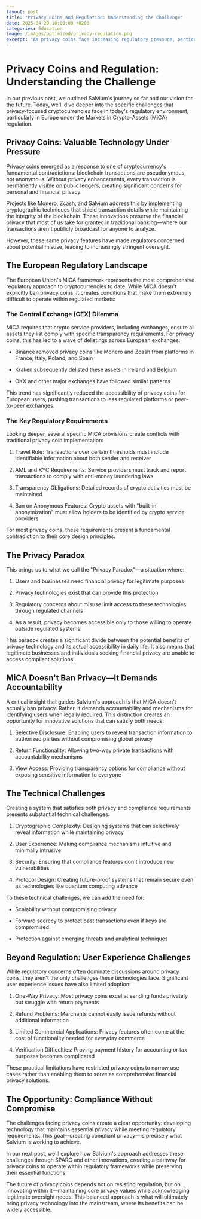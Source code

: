 ```yaml
---
layout: post
title: "Privacy Coins and Regulation: Understanding the Challenge"
date: 2025-04-29 10:00:00 +0200
categories: Education
image: /images/optimized/privacy-regulation.png
excerpt: "As privacy coins face increasing regulatory pressure, particularly under MiCA, we explore the challenges and opportunities in creating compliant privacy solutions."
---
```



# Privacy Coins and Regulation: Understanding the Challenge

In our previous post, we outlined Salvium's journey so far and our vision for the future. Today, we'll dive deeper into the specific challenges that privacy-focused cryptocurrencies face in today's regulatory environment, particularly in Europe under the Markets in Crypto-Assets (MiCA) regulation.

## Privacy Coins: Valuable Technology Under Pressure

Privacy coins emerged as a response to one of cryptocurrency's fundamental contradictions: blockchain transactions are pseudonymous, not anonymous. Without privacy enhancements, every transaction is permanently visible on public ledgers, creating significant concerns for personal and financial privacy.

Projects like Monero, Zcash, and Salvium address this by implementing cryptographic techniques that shield transaction details while maintaining the integrity of the blockchain. These innovations preserve the financial privacy that most of us take for granted in traditional banking—where our transactions aren't publicly broadcast for anyone to analyze.

However, these same privacy features have made regulators concerned about potential misuse, leading to increasingly stringent oversight.

## The European Regulatory Landscape

The European Union's MiCA framework represents the most comprehensive regulatory approach to cryptocurrencies to date. While MiCA doesn't explicitly ban privacy coins, it creates conditions that make them extremely difficult to operate within regulated markets:

### The Central Exchange (CEX) Dilemma

MiCA requires that crypto service providers, including exchanges, ensure all assets they list comply with specific transparency requirements. For privacy coins, this has led to a wave of delistings across European exchanges:

-   Binance removed privacy coins like Monero and Zcash from platforms in France, Italy, Poland, and Spain
    
-   Kraken subsequently delisted these assets in Ireland and Belgium
    
-   OKX and other major exchanges have followed similar patterns
    

This trend has significantly reduced the accessibility of privacy coins for European users, pushing transactions to less regulated platforms or peer-to-peer exchanges.

### The Key Regulatory Requirements

Looking deeper, several specific MiCA provisions create conflicts with traditional privacy coin implementation:

1.  Travel Rule: Transactions over certain thresholds must include identifiable information about both sender and receiver
    
2.  AML and KYC Requirements: Service providers must track and report transactions to comply with anti-money laundering laws
    
3.  Transparency Obligations: Detailed records of crypto activities must be maintained
    
4.  Ban on Anonymous Features: Crypto assets with "built-in anonymization" must allow holders to be identified by crypto service providers
    

For most privacy coins, these requirements present a fundamental contradiction to their core design principles.

## The Privacy Paradox

This brings us to what we call the "Privacy Paradox"—a situation where:

1.  Users and businesses need financial privacy for legitimate purposes
    
2.  Privacy technologies exist that can provide this protection
    
3.  Regulatory concerns about misuse limit access to these technologies through regulated channels
    
4.  As a result, privacy becomes accessible only to those willing to operate outside regulated systems
    

This paradox creates a significant divide between the potential benefits of privacy technology and its actual accessibility in daily life. It also means that legitimate businesses and individuals seeking financial privacy are unable to access compliant solutions.

## MiCA Doesn't Ban Privacy—It Demands Accountability

A critical insight that guides Salvium's approach is that MiCA doesn't actually ban privacy. Rather, it demands accountability and mechanisms for identifying users when legally required. This distinction creates an opportunity for innovative solutions that can satisfy both needs:

1.  Selective Disclosure: Enabling users to reveal transaction information to authorized parties without compromising global privacy
    
2.  Return Functionality: Allowing two-way private transactions with accountability mechanisms
    
3.  View Access: Providing transparency options for compliance without exposing sensitive information to everyone
    

## The Technical Challenges

Creating a system that satisfies both privacy and compliance requirements presents substantial technical challenges:

1.  Cryptographic Complexity: Designing systems that can selectively reveal information while maintaining privacy
    
2.  User Experience: Making compliance mechanisms intuitive and minimally intrusive
    
3.  Security: Ensuring that compliance features don't introduce new vulnerabilities
    
4.  Protocol Design: Creating future-proof systems that remain secure even as technologies like quantum computing advance
    

To these technical challenges, we can add the need for:

-   Scalability without compromising privacy
    
-   Forward secrecy to protect past transactions even if keys are compromised
    
-   Protection against emerging threats and analytical techniques
    

## Beyond Regulation: User Experience Challenges

While regulatory concerns often dominate discussions around privacy coins, they aren't the only challenges these technologies face. Significant user experience issues have also limited adoption:

1.  One-Way Privacy: Most privacy coins excel at sending funds privately but struggle with return payments
    
2.  Refund Problems: Merchants cannot easily issue refunds without additional information
    
3.  Limited Commercial Applications: Privacy features often come at the cost of functionality needed for everyday commerce
    
4.  Verification Difficulties: Proving payment history for accounting or tax purposes becomes complicated
    

These practical limitations have restricted privacy coins to narrow use cases rather than enabling them to serve as comprehensive financial privacy solutions.

## The Opportunity: Compliance Without Compromise

The challenges facing privacy coins create a clear opportunity: developing technology that maintains essential privacy while meeting regulatory requirements. This goal—creating compliant privacy—is precisely what Salvium is working to achieve.

In our next post, we'll explore how Salvium's approach addresses these challenges through SPARC and other innovations, creating a pathway for privacy coins to operate within regulatory frameworks while preserving their essential functions.

The future of privacy coins depends not on resisting regulation, but on innovating within it—maintaining core privacy values while acknowledging legitimate oversight needs. This balanced approach is what will ultimately bring privacy technology into the mainstream, where its benefits can be widely accessible.

